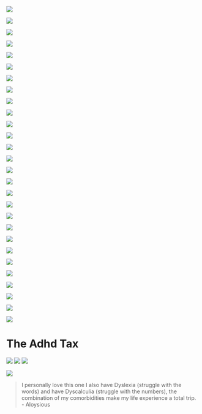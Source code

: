 ![](https://smarts-ef.org/wp-content/uploads/2020/10/tie-depression-ganxiety-lets-see-who-this-really-is-untreated-adhd-750x942.jpg)

![](https://smarts-ef.org/wp-content/uploads/2020/10/they-have-do-anything-is-remotely-uninteresting-nemetheropy-eodhd-1-hour-here-is-7-years-on-earth-750x646.jpg)

![](https://smarts-ef.org/wp-content/uploads/2020/10/tumblr_264b07ed26c1c2f3ba7cd3edca46144b_a03f8c4b_1280-750x629.png)

![](https://64.media.tumblr.com/26cb7bd942dd6ab60cfff049d63b5208/4b5a8b9f6afcbaa0-5a/s1280x1920/6bba926b44ac1d3cb2460b1f0a6ce53a3be59342.jpg)

![](https://smarts-ef.org/wp-content/uploads/2020/10/tumblr_q4y6mwHWWl1yxg35no1_1280.jpg)

![](https://smarts-ef.org/wp-content/uploads/2020/10/tumblr_aae641992692751ca0ad575e832af6e9_6c4576c8_1280.jpg)

![](https://smarts-ef.org/wp-content/uploads/2020/10/tumblr_65762f941d685711674a68460e27a43b_1db4b918_1280-400x400.jpg)

![](https://smarts-ef.org/wp-content/uploads/2020/10/Screen-Shot-2020-10-29-at-5.16.38-PM-750x661.png)

![](https://smarts-ef.org/wp-content/uploads/2020/10/Screen-Shot-2020-10-29-at-5.14.49-PM-750x724.png)

![](https://smarts-ef.org/wp-content/uploads/2020/10/2jw6yb-1.jpg)

![](https://smarts-ef.org/wp-content/uploads/2020/10/Screen-Shot-2020-10-29-at-10.36.59-PM-750x681.png)

![](https://smarts-ef.org/wp-content/uploads/2020/10/EcpAgHTXkAwsD4a.jpg)

![](https://smarts-ef.org/wp-content/uploads/2020/10/person-trying-remember-heard-or-said-just-moments-ago-badhdmemetherapy-750x739.jpg)

![](https://smarts-ef.org/wp-content/uploads/2020/10/Screen-Shot-2020-10-29-at-5.23.13-PM-768x597.png)

![](https://smarts-ef.org/wp-content/uploads/2020/10/animal-all-day-vs-at-2am.jpg)

![](https://cdn.pleated-jeans.com/wp-content/uploads/2020/12/but-my-favorite-mug-is-actually-bedroom-on-bookshelf-should-take-second-organize-alphabetically.jpeg)

![](https://cdn.pleated-jeans.com/wp-content/uploads/2020/12/person-adhd-kids-teachers-think-do-society-th.jpeg)

![](https://cdn.pleated-jeans.com/wp-content/uploads/2020/12/person-thinking-about-organizing-organizing.jpeg)

![](https://cdn.pleated-jeans.com/wp-content/uploads/2020/12/adderall_memes.jpg)

![](https://cdn.pleated-jeans.com/wp-content/uploads/2020/12/are-too-loud-and-distracting-1653-16-nov-20-twitter-android-206-retweets-55-quote-tweets-1363-likes.jpeg)

![](https://cdn.pleated-jeans.com/wp-content/uploads/2020/12/invent-between-think-about-podcast-open-itunes-and-play-podcast-and-dont-know-if-have-time-find-out.jpeg)

![](https://cdn.pleated-jeans.com/wp-content/uploads/2020/12/my-homework-so-guess-gonna-drop-out-jand-be-even-more-anxious-guess-s-not-even-meme-anymore-sorry.jpeg)

![](https://cdn.pleated-jeans.com/wp-content/uploads/2020/12/packaged-goods-mitski-mitskileaks-adhd-complete-and-sudden-obsession-complete-and-sudden-disinterest.jpeg)

![](https://cdn.pleated-jeans.com/wp-content/uploads/2020/12/hat-reading-cooking-instructions-off-bag-just-threw-out.jpeg)

![](https://cdn.pleated-jeans.com/wp-content/uploads/2020/12/person-skipping-meals-because-hyperfocus-intermittent-fasting.jpeg)

![](https://cdn.pleated-jeans.com/wp-content/uploads/2020/12/anger-spiral-wednesday-forever-oh-god-they-hate-this-whole-grocery-store-hates-and-lust.jpeg)

![](https://cdn.pleated-jeans.com/wp-content/uploads/2020/12/dont-take-adhd-pills-5-52-15-5-569-im-doing-100-calculations-per-second-and-theyre-all-wrong-2x-27.jpeg)

![](https://cdn.pleated-jeans.com/wp-content/uploads/2020/12/about-something-else-now-my-brain-this-scene-cannot-be-skipped-dumb-brain-things-adhd-1734-notes.jpeg)

# The Adhd Tax
![](https://scontent-sea1-1.xx.fbcdn.net/v/t1.6435-9/151459784_3824740020926447_1310239735252322545_n.jpg?_nc_cat=109&ccb=1-3&_nc_sid=8bfeb9&_nc_ohc=HtrtM7SU4KwAX9AkwMI&_nc_ht=scontent-sea1-1.xx&oh=f92a9a0919a1dcc53b441533178f581f&oe=60D28515) ![](https://scontent-sea1-1.xx.fbcdn.net/v/t1.6435-9/152087521_3824740034259779_7641099906556588601_n.jpg?_nc_cat=102&ccb=1-3&_nc_sid=8bfeb9&_nc_ohc=VGOJgjLiLv4AX8glo8H&_nc_ht=scontent-sea1-1.xx&oh=73b712a14a442a74239092a53f09f1ae&oe=60D37BB3) ![](https://scontent-sea1-1.xx.fbcdn.net/v/t1.6435-9/152327753_3824740044259778_1190891480764089038_n.jpg?_nc_cat=105&ccb=1-3&_nc_sid=8bfeb9&_nc_ohc=59y_6XXXO1sAX_LadDH&tn=j9wiucf3Hqb8Iz_g&_nc_ht=scontent-sea1-1.xx&oh=ca188df92b83fe6c01960d0d93bcc85e&oe=60D34520)

![](https://i.pinimg.com/originals/57/ed/28/57ed280dc551ef5f5546783398cabc17.jpg)
> I personally love this one I also have Dyslexia (struggle with the words) and have Dyscalculia (struggle with the numbers), the combination of my comorbidities make my life experience a total trip. - Aloysious
